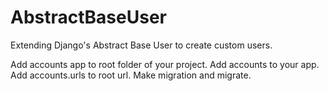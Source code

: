 # AbstractBaseUser
Extending Django's Abstract Base User to create custom users.


Add accounts app to root folder of your project.
Add accounts to your app.
Add accounts.urls to root url.
Make migration and migrate.

